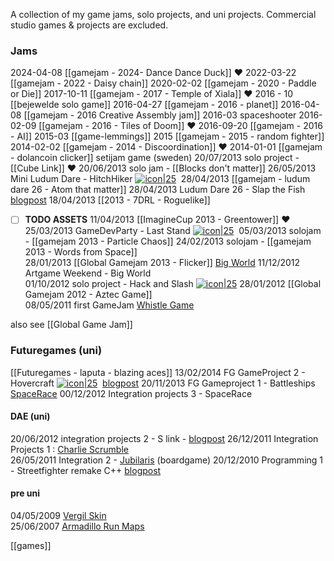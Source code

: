 A collection of my game jams, solo projects, and uni projects.
Commercial studio games & projects are excluded.
### Jams
2024-04-08 [[gamejam - 2024- Dance Dance Duck]] ❤
2022-03-22 [[gamejam - 2022 - Daisy chain]]
2020-02-02 [[gamejam - 2020 - Paddle or Die]]
2017-10-11 [[gamejam - 2017 - Temple of Xiala]] ❤
2016 - 10 [[bejewelde solo game]]
2016-04-27 [[gamejam - 2016 - planet]]
2016-04-08 [[gamejam - 2016 Creative Assembly jam]]
2016-03 spaceshooter
2016-02-09 [[gamejam - 2016 - Tiles of Doom]] ❤
2016-09-20 [[gamejam - 2016 - AI]]
2015-03 [[game-lemmings]]
2015 [[gamejam - 2015 - random fighter]]
2014-02-02 [[gamejam - 2014 - Discoordination]] ❤
2014-01-01 [[gamejam - dolancoin clicker]]
setijam game  (sweden)
20/07/2013 solo project -  [[Cube Link]] ❤
20/06/2013 solo jam - [[Blocks don't matter]] 
26/05/2013 Mini Ludum Dare - HitchHiker [![icon|25](https://blogger.googleusercontent.com/img/b/R29vZ2xl/AVvXsEjL7WKoePnR3K04qXVV8w16TnOjuVAmTemnCkMiUQIWH1i-qBpl7OE-TaEBByjgqes_t9JphHIsVOzj_jzD67ulifWAJUj-xzImaqueDovFIWnWYEOZZTYRk-Cr_Ug1l7mu7S4cI5V3nKQT/s320/icon.PNG)](http://hannesdelbeke.blogspot.fr/2013/05/mini-ludum-dare.html) 
28/04/2013 [[gamejam - ludum dare 26 - Atom that matter]]
28/04/2013 Ludum Dare 26 - Slap the Fish [blogpost](http://hannesdelbeke.blogspot.fr/2013/04/ludum-dare-26.html) 
18/04/2013 [[2013 - 7DRL - Roguelike]] 
- [ ] **TODO ASSETS**
11/04/2013 [[ImagineCup 2013 - Greentower]]  ❤ 
25/03/2013 GameDevParty - Last Stand   [![icon|25](https://blogger.googleusercontent.com/img/b/R29vZ2xl/AVvXsEhM79yZsFQwK3YI-l8rFRdAGWnRUnV32UuIw4KdJfvDMjASFVJCzV_g__rEXEaloRJ_31xQLwkjCt9jS1T0g-IuZEKoCS6KBkSm9599zvmFzYx2RaP4zKaIv8HU5b6oUE4mRqee35nsKikc/s320/icon.png)](http://hannesdelbeke.blogspot.fr/2013/03/game-dev-party.html) 
05/03/2013 solojam - [[gamejam 2013 - Particle Chaos]]
24/02/2013 solojam - [[gamejam 2013 - Words from Space]]  
28/01/2013 [[Global Gamejam 2013 - Flicker]] 
[Big World](http://hannesdelbeke.blogspot.com/2012/11/artgame.html) 11/12/2012 Artgame Weekend - Big World  
01/10/2012 solo project - Hack and Slash   [![icon|25](https://blogger.googleusercontent.com/img/b/R29vZ2xl/AVvXsEg43WCPUyLuKfh3eBMP3A8rT0Msvtmizccm8L-FROpCIvMSFtOMZD_N5r-uf7rV1x5s6DtEsrD6EHMn-M4Q5twf6LeE-UcRgdvwm78CctUu1xLn6i2-H9yZKEu2NAj1vbk4UrkSWtIxV9r9/s320/hackslash.PNG)](http://hannesdelbeke.blogspot.fr/2012/10/hack-and-slash.html)
28/01/2012 [[Global Gamejam 2012 - Aztec Game]]  
08/05/2011 first GameJam [Whistle Game](http://hannesdelbeke.blogspot.com/2012/10/gamejame-c-mine.html)  

also see [[Global Game Jam]]
### Futuregames (uni)
[[Futuregames - laputa - blazing aces]]
13/02/2014 FG GameProject 2 - Hovercraft  [![icon|25](https://blogger.googleusercontent.com/img/b/R29vZ2xl/AVvXsEhr3Ja-p1dFIaFGEzKozMAgiVTUBHwxhUzg4_vKOJgzNxw0bqImIjOfZg9F_bmi19rkqnyJmiHteKgej0BumV9uRVAnSDqgc7aKJTgq1F0_U21yzn6nNFuldnNku6Opua0thLygZLY0_j4O/s64/icon.PNG|)](http://hannesdelbeke.blogspot.be/2014/02/hovercraft.html) 
[blogpost](http://hannesdelbeke.blogspot.se/2013/11/battleships.html) 20/11/2013 FG Gameproject 1 - Battleships
[SpaceRace](http://hannesdelbeke.blogspot.fr/2013/01/spacerace.html) 00/12/2012 Integration projects 3 - SpaceRace  
#### DAE (uni) 
20/06/2012 integration projects 2 - S link - [blogpost](http://hannesdelbeke.blogspot.com/2012/06/s-link.html)
26/12/2011 Integration Projects 1 : [Charlie Scrumble](http://hannesdelbeke.blogspot.fr/2011/12/charlie-scrumble.html)  
26/05/2011 Integration 2 - [Jubilaris](http://hannesdelbeke.blogspot.com/2012/05/this-is-jubilarisa-board-game-for.html) (boardgame)
20/12/2010 Programming 1 - Streetfighter remake C++ [blogpost](http://hannesdelbeke.blogspot.com/2011/12/streetfighter-game.html)
#### pre uni
04/05/2009 [Vergil Skin](http://hannesdelbeke.blogspot.fr/2009/05/dmc4-skin.html)  
25/06/2007 [Armadillo Run Maps](http://www.armadillorun.com/levels/index.php?show_sets=1&show_spectator=0)

[[games]]